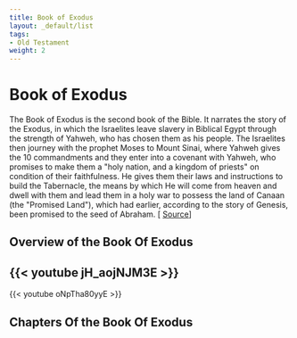 ```yaml
---
title: Book of Exodus
layout: _default/list
tags:
- Old Testament
weight: 2
---
```

# Book of Exodus

The Book of Exodus is the second book of the Bible. It narrates the story of the Exodus, in which the Israelites leave slavery in Biblical Egypt through the strength of Yahweh, who has chosen them as his people. The Israelites then journey with the prophet Moses to Mount Sinai, where Yahweh gives the 10 commandments and they enter into a covenant with Yahweh, who promises to make them a "holy nation, and a kingdom of priests" on condition of their faithfulness. He gives them their laws and instructions to build the Tabernacle, the means by which He will come from heaven and dwell with them and lead them in a holy war to possess the land of Canaan (the "Promised Land"), which had earlier, according to the story of Genesis, been promised to the seed of Abraham. [ [Source](https://en.wikipedia.org/wiki/Book_of_Exodus)]

## Overview of the Book Of Exodus
{{< youtube jH_aojNJM3E >}}
---
{{< youtube oNpTha80yyE >}}

## Chapters Of the Book Of Exodus